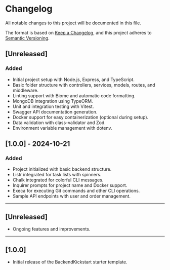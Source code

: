 # Changelog

All notable changes to this project will be documented in this file.

The format is based on [Keep a Changelog](https://keepachangelog.com/en/1.0.0/), and this project adheres to [Semantic Versioning](https://semver.org/spec/v2.0.0.html).

## [Unreleased]

### Added
- Initial project setup with Node.js, Express, and TypeScript.
- Basic folder structure with controllers, services, models, routes, and middleware.
- Linting support with Biome and automatic code formatting.
- MongoDB integration using TypeORM.
- Unit and integration testing with Vitest.
- Swagger API documentation generation.
- Docker support for easy containerization (optional during setup).
- Data validation with class-validator and Zod.
- Environment variable management with dotenv.

## [1.0.0] - 2024-10-21

### Added
- Project initialized with basic backend structure.
- Listr integrated for task lists with spinners.
- Chalk integrated for colorful CLI messages.
- Inquirer prompts for project name and Docker support.
- Execa for executing Git commands and other CLI operations.
- Sample API endpoints with user and order management.

---

## [Unreleased]
- Ongoing features and improvements.

---

## [1.0.0]
- Initial release of the BackendKickstart starter template.

